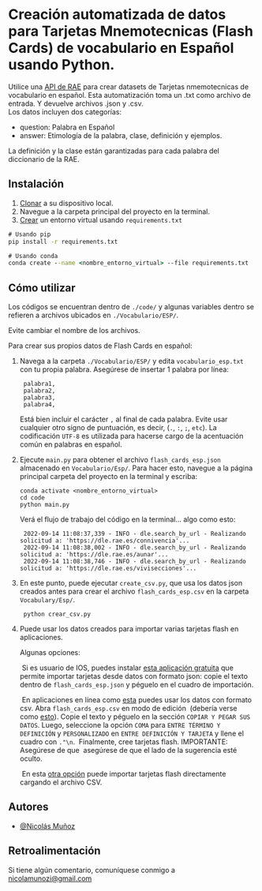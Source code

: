 # Creación automatizada de datos para Tarjetas Mnemotecnicas (Flash Cards) de vocabulario en Español usando Python.

Utilice una [API de RAE](https://pypi.org/project/pyrae/) para crear datasets de Tarjetas nmemotecnicas de vocabulario en español.
Esta automatización toma un .txt como archivo de entrada. Y devuelve archivos .json y .csv.  
Los datos incluyen dos categorías:

* question: Palabra en Español
* answer: Etimología de la palabra, clase, definición y ejemplos.

La definición y la clase están garantizadas para cada palabra del diccionario de la RAE.
   

 



## Instalación

1. [Clonar](https://docs.github.com/en/repositories/creating-and-managing-repositories/cloning-a-repository)
   a su dispositivo local.
2. Navegue a la carpeta principal del proyecto en la terminal.
3. [Crear](https://stackoverflow.com/questions/48787250/set-up-virtualenv-using-a-requirements-txt-generated-by-conda)
   un entorno virtual usando `requirements.txt`
   
``` cmd
# Usando pip
pip install -r requirements.txt

# Usando conda
conda create --name <nombre_entorno_virtual> --file requirements.txt
```
    
## Cómo utilizar

Los códigos se encuentran dentro de `./code/` y algunas variables dentro se refieren a archivos ubicados
en `./Vocabulario/ESP/`.

Evite cambiar el nombre de los archivos.

Para crear sus propios datos de Flash Cards en español:

1. Navega a la carpeta `./Vocabulario/ESP/` y edita `vocabulario_esp.txt` con tu propia palabra.
   Asegúrese de insertar 1 palabra por línea:

        palabra1,
        palabra2,
        palabra3,
        palabra4,

   Está bien incluir el carácter `,` al final de cada palabra.
   Evite usar cualquier otro signo de puntuación, es decir, (`.`, `:`, `;`, `etc`). La codificación `UTF-8` 
   es utilizada para hacerse cargo de la acentuación común en palabras en español.
 

2. Ejecute `main.py` para obtener el archivo `flash_cards_esp.json` almacenado en
   `Vocabulario/Esp/`. Para hacer esto, navegue a la página principal
   carpeta del proyecto en la terminal y escriba:

       conda activate <nombre_entorno_virtual>
       cd code
       python main.py

   Verá el flujo de trabajo del código en la terminal... algo como esto:

        2022-09-14 11:08:37,339 - INFO - dle.search_by_url - Realizando solicitud a: 'https://dle.rae.es/connivencia'...
        2022-09-14 11:08:38,002 - INFO - dle.search_by_url - Realizando solicitud a: 'https://dle.rae.es/aunar'...
        2022-09-14 11:08:38,746 - INFO - dle.search_by_url - Realizando solicitud a: 'https://dle.rae.es/vivisecciones'...

3. En este punto, puede ejecutar `create_csv.py`, que usa los datos json creados
   antes para crear el archivo `flash_cards_esp.csv` en la carpeta `Vocabulary/Esp/`.

        python crear_csv.py
   
4. Puede usar los datos creados para importar varias tarjetas flash en aplicaciones.

   Algunas opciones:


   &nbsp;Si es usuario de IOS,
   puedes instalar [esta aplicación gratuita](https://apps.apple.com/cl/app/flash-cards/id1454664875?l=en&fbclid=IwAR0fd_d8gPQNVyOSXNUBvjEbL3p6L2r584AeiDAONxe6I3zfd7P9b9SrxMA)
   que permite importar tarjetas desde datos con formato json: copie el texto dentro de `flash_cards_esp.json` y péguelo en el cuadro de importación.

   &nbsp;En aplicaciones en línea como [esta](https://www.cram.com/flashcards/create) puedes usar los datos con formato csv.
   Abra `flash_cards_esp.csv` en modo de edición &nbsp;(debería verse como [esto](https://raw.githubusercontent.com/Nicolamunozi/FC_SV_txt/main/Vocabulary/Esp/flash_cards_esp.csv)).
   Copie el texto y péguelo en la sección `COPIAR Y PEGAR SUS DATOS`. Luego, seleccione la opción `COMA` para `ENTRE TÉRMINO Y DEFINICIÓN` y `PERSONALIZADO` en `ENTRE DEFINICIÓN Y TARJETA`
   y llene el cuadro con `."\n`. &nbsp;Finalmente, cree tarjetas flash. IMPORTANTE: Asegúrese de que &nbsp;asegúrese de que el lado de la sugerencia esté oculto.

   &nbsp;En esta [otra opción](https://www.goconqr.com/) puede importar tarjetas flash directamente cargando el archivo CSV.





 




## Autores

- [@Nicolás Muñoz](https://www.github.com/Nicolamunozi)


## Retroalimentación

Si tiene algún comentario, comuníquese conmigo a nicolamunozi@gmail.com